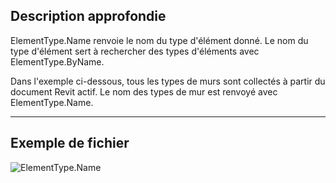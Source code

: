 ## Description approfondie
ElementType.Name renvoie le nom du type d'élément donné. Le nom du type d'élément sert à rechercher des types d'éléments avec ElementType.ByName.

Dans l'exemple ci-dessous, tous les types de murs sont collectés à partir du document Revit actif. Le nom des types de mur est renvoyé avec ElementType.Name.
___
## Exemple de fichier

![ElementType.Name](./Revit.Elements.ElementType.Name_img.jpg)

